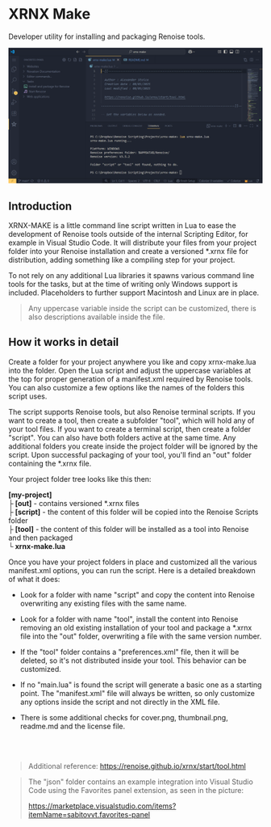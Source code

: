 # XRNX Make

Developer utility for installing and packaging Renoise tools.

![Example integration with Visual Studio Code](/images/vscode.png)

## Introduction

XRNX-MAKE is a little command line script written in Lua to ease the development of Renoise tools outside of the internal Scripting Editor, for example in Visual Studio Code. It will distribute your files from your project folder into your Renoise installation and create a versioned *.xrnx file for distribution, adding something like a compiling step for your project.

To not rely on any additional Lua libraries it spawns various command line tools for the tasks, but at the time of writing only Windows support is included. Placeholders to further support Macintosh and Linux are in place.

>Any uppercase variable inside the script can be customized, there is also descriptions available inside the file. 

## How it works in detail

Create a folder for your project anywhere you like and copy xrnx-make.lua into the folder. Open the Lua script and adjust the uppercase variables at the top for proper generation of a manifest.xml required by Renoise tools. You can also customize a few options like the names of the folders this script uses.

The script supports Renoise tools, but also Renoise terminal scripts. If you want to create a tool, then create a subfolder "tool", which will hold any of your tool files. If you want to create a terminal script, then create a folder "script". You can also have both folders active at the same time. Any additional folders you create inside the project folder will be ignored by the script. Upon successful packaging of your tool, you'll find an "out" folder containing the *.xrnx file.

Your project folder tree looks like this then:  
  
**[my-project]**<br>
**├ [out]** - contains versioned *.xrnx files<br>
**├ [script]** - the content of this folder will be copied into the Renoise Scripts folder<br>
**├ [tool]** - the content of this folder will be installed as a tool into Renoise and then packaged<br>
**└ xrnx-make.lua**<br>

Once you have your project folders in place and customized all the various manifest.xml options, you can run the script. Here is a detailed breakdown of what it does:

- Look for a folder with name "script" and copy the content into Renoise overwriting any existing files with the same name.

- Look for a folder with name "tool", install the content into Renoise removing an old existing installation of your tool and package a *.xrnx file into the "out" folder, overwriting a file with the same version number.

- If the "tool" folder contains a "preferences.xml" file, then it will be deleted, so it's not distributed inside your tool. This behavior can be customized.

- If no "main.lua" is found the script will generate a basic one as a starting point. The "manifest.xml" file will always be written, so only customize any options inside the script and not directly in the XML file.

- There is some additional checks for cover.png, thumbnail.png, readme.md and the license file.

<br><br>

>Additional reference: https://renoise.github.io/xrnx/start/tool.html

>The "json" folder contains an example integration into Visual Studio Code using the Favorites panel extension, as seen in the picture:
>
>https://marketplace.visualstudio.com/items?itemName=sabitovvt.favorites-panel




